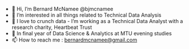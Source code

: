 - 👋 Hi, I’m Bernard McNamee @bjmcnamee
- 👀 I’m interested in all things related to Technical Data Analysis
- 💞️ I love to crunch data - I’m working as a Technical Data Analyst with a research charity, Heartbeat Trust
- 🌱 In final year of Data Science & Analytics at MTU evening studies
- 📫 How to reach me : bernardmcnamee@gmail.com

<!---
bjmcnamee/bjmcnamee is a ✨ special ✨ repository because its `README.md` (this file) appears on your GitHub profile.
You can click the Preview link to take a look at your changes.
--->
